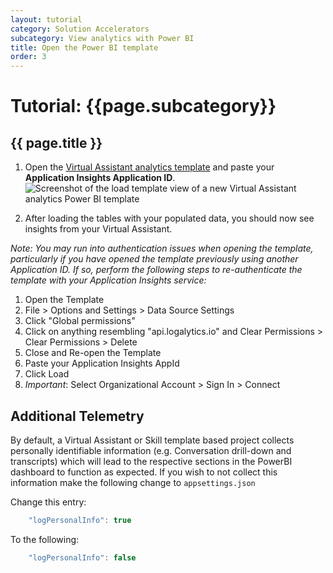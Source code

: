 ```yaml
---
layout: tutorial
category: Solution Accelerators
subcategory: View analytics with Power BI
title: Open the Power BI template
order: 3
---
```


# Tutorial: {{page.subcategory}}

## {{ page.title }}

1. Open the [Virtual Assistant analytics template]({{site.baseurl}}/assets/analytics/virtual-assistant-analytics-sample.pbit) and paste your **Application Insights Application ID**.
![Screenshot of the load template view of a new Virtual Assistant analytics Power BI template]({{site.baseurl}}/assets/images/analytics/virtual-assistant-analytics-powerbi-load-template.png)

1. After loading the tables with your populated data, you should now see insights from your Virtual Assistant.

*Note: You may run into authentication issues when opening the template, particularly if you have opened the template previously using another Application ID. If so, perform the following steps to re-authenticate the template with your Application Insights service:*

1. Open the Template
2. File > Options and Settings > Data Source Settings
3. Click "Global permissions"
4. Click on anything resembling "api.logalytics.io" and Clear Permissions > Clear Permissions > Delete
5. Close and Re-open the Template
6. Paste your Application Insights AppId
7. Click Load
8. *Important*: Select Organizational Account > Sign In > Connect

## Additional Telemetry

By default, a Virtual Assistant or Skill template based project collects personally identifiable information (e.g. Conversation drill-down and transcripts) which will lead to the respective sections in the PowerBI dashboard to function as expected. If you wish to not collect this information make the following change to `appsettings.json`

Change this entry:

```csharp
    "logPersonalInfo": true
```

To the following:

```csharp
    "logPersonalInfo": false
```

